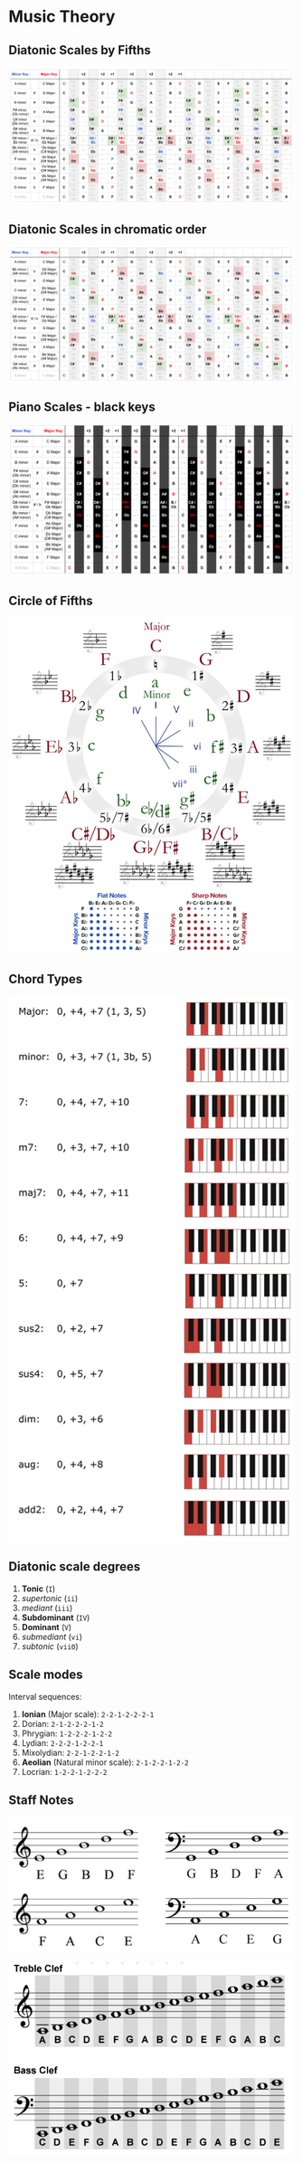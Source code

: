 # Music Theory

## Diatonic Scales by Fifths
[![](../assets/music/piano-scales-by-fifths.png)](../assets/music/piano-scales-by-fifths.png)

## Diatonic Scales in chromatic order
[![](../assets/music/piano-scales-chromatic.png)](../assets/music/piano-scales-chromatic.png)

## Piano Scales - black keys
[![](../assets/music/piano-scales-black-keys.png)](../assets/music/piano-scales-black-keys.png)

## Circle of Fifths
[![](../assets/music/circle-of-fifths.png)](../assets/music/circle-of-fifths.png)

## Chord Types
[![](../assets/music/chord-types.png)](../assets/music/chord-types.png)

## Diatonic scale degrees

1. **Tonic** (`I`)
2. *supertonic* (`ii`)
3. *mediant* (`iii`)
4. **Subdominant** (`IV`)
5. **Dominant** (`V`)
6. *submediant* (`vi`)
7. *subtonic* (`vii0`)

## Scale modes
Interval sequences:

1. **Ionian** (Major scale): `2-2-1-2-2-2-1`
2. Dorian: `2-1-2-2-2-1-2`
3. Phrygian: `1-2-2-2-1-2-2`
4. Lydian: `2-2-2-1-2-2-1`
5. Mixolydian: `2-2-1-2-2-1-2`
6. **Aeolian** (Natural minor scale): `2-1-2-2-1-2-2`
7. Locrian: `1-2-2-1-2-2-2`

## Staff Notes
[![](../assets/music/staff-notes-1.png)](../assets/music/staff-notes-1.png)

[![](../assets/music/staff-notes-2.png)](../assets/music/staff-notes-2.png)
